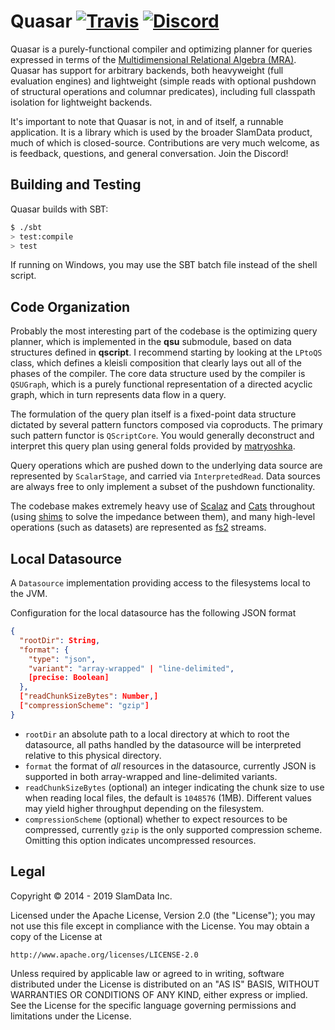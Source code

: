 # Quasar [![Travis](https://travis-ci.com/slamdata/quasar.svg?branch=master)](https://travis-ci.com/slamdata/quasar) [![Discord](https://img.shields.io/discord/373302030460125185.svg?logo=discord)](https://discord.gg/QNjwCg6)

Quasar is a purely-functional compiler and optimizing planner for queries expressed in terms of the [Multidimensional Relational Algebra (MRA)](https://slamdata.com/how-it-works/). Quasar has support for arbitrary backends, both heavyweight (full evaluation engines) and lightweight (simple reads with optional pushdown of structural operations and columnar predicates), including full classpath isolation for lightweight backends.

It's important to note that Quasar is not, in and of itself, a runnable application. It is a library which is used by the broader SlamData product, much of which is closed-source. Contributions are very much welcome, as is feedback, questions, and general conversation. Join the Discord!

## Building and Testing

Quasar builds with SBT:

```bash
$ ./sbt
> test:compile
> test
```

If running on Windows, you may use the SBT batch file instead of the shell script.

## Code Organization

Probably the most interesting part of the codebase is the optimizing query planner, which is implemented in the **qsu** submodule, based on data structures defined in **qscript**. I recommend starting by looking at the `LPtoQS` class, which defines a kleisli composition that clearly lays out all of the phases of the compiler. The core data structure used by the compiler is `QSUGraph`, which is a purely functional representation of a directed acyclic graph, which in turn represents data flow in a query.

The formulation of the query plan itself is a fixed-point data structure dictated by several pattern functors composed via coproducts. The primary such pattern functor is `QScriptCore`. You would generally deconstruct and interpret this query plan using general folds provided by [matryoshka](https://github.com/slamdata/matryoshka).

Query operations which are pushed down to the underlying data source are represented by `ScalarStage`, and carried via `InterpretedRead`. Data sources are always free to only implement a subset of the pushdown functionality.

The codebase makes extremely heavy use of [Scalaz](https://github.com/scalaz/scalaz) and [Cats](https://github.com/typelevel/cats) throughout (using [shims](https://github.com/djspiewak/shims) to solve the impedance between them), and many high-level operations (such as datasets) are represented as [fs2](https://fs2.io) streams.

## Local Datasource

A `Datasource` implementation providing access to the filesystems local to the JVM.

Configuration for the local datasource has the following JSON format

```json
{
  "rootDir": String,
  "format": {
    "type": "json",
    "variant": "array-wrapped" | "line-delimited",
    [precise: Boolean]
  },
  ["readChunkSizeBytes": Number,]
  ["compressionScheme": "gzip"]
}
```
* `rootDir` an absolute path to a local directory at which to root the datasource, all paths handled by the datasource will be interpreted relative to this physical directory.
* `format` the format of _all_ resources in the datasource, currently JSON is supported in both array-wrapped and line-delimited variants.
* `readChunkSizeBytes` (optional) an integer indicating the chunk size to use when reading local files, the default is `1048576` (1MB). Different values may yield higher throughput depending on the filesystem.
* `compressionScheme` (optional) whether to expect resources to be compressed, currently `gzip` is the only supported compression scheme. Omitting this option indicates uncompressed resources.

## Legal

Copyright &copy; 2014 - 2019 SlamData Inc.

Licensed under the Apache License, Version 2.0 (the "License");
you may not use this file except in compliance with the License.
You may obtain a copy of the License at

    http://www.apache.org/licenses/LICENSE-2.0

Unless required by applicable law or agreed to in writing, software
distributed under the License is distributed on an "AS IS" BASIS,
WITHOUT WARRANTIES OR CONDITIONS OF ANY KIND, either express or implied.
See the License for the specific language governing permissions and
limitations under the License.
